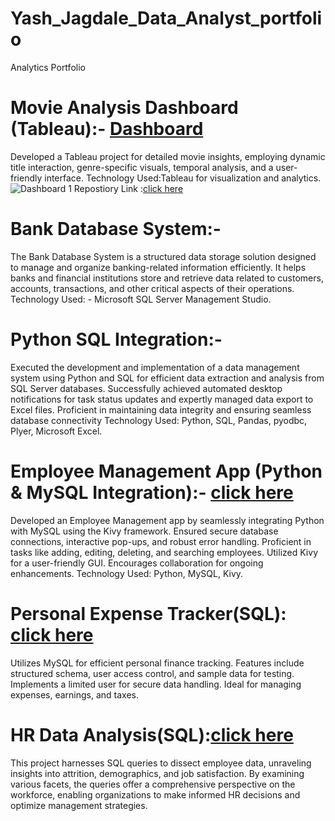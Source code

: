 # Yash_Jagdale_Data_Analyst_portfolio
Analytics Portfolio
# Movie Analysis Dashboard (Tableau):- **[Dashboard](https://yashjagdale0207.github.io/Movies_Analysis_Tableau/)**
Developed a Tableau project for detailed movie insights, employing dynamic title interaction, genre-specific visuals, temporal analysis, and a user-friendly interface.
Technology Used:Tableau for visualization and analytics.
![Dashboard 1](https://github.com/yashjagdale0207/movies-analysis/assets/145290827/56cdd8d6-324d-4ca5-83c4-b4d27035f11f)
Repostiory Link :[click here](https://github.com/yashjagdale0207/Movies_Analysis_Tableau)

# Bank Database System:- 
The Bank Database System is a structured data storage solution designed to manage and organize banking-related information efficiently. It helps banks and financial institutions store and retrieve data related to customers, accounts, transactions, and other critical aspects of their operations.
Technology Used: - Microsoft SQL Server Management Studio.

# Python SQL Integration:- 
Executed the development and implementation of a data management system using Python and SQL for efficient data extraction and analysis from SQL Server databases. Successfully achieved automated desktop notifications for task status updates and expertly managed data export to Excel files. Proficient in maintaining data integrity and ensuring seamless database connectivity
Technology Used: Python, SQL, Pandas, pyodbc, Plyer, Microsoft Excel.

# Employee Management App (Python & MySQL Integration):- **[click here](https://github.com/yashjagdale0207/Employee_Management_App_Python)**
Developed an Employee Management app by seamlessly integrating Python with MySQL using the Kivy framework. Ensured secure database connections, interactive pop-ups, and robust error handling. Proficient in tasks like adding, editing, deleting, and searching employees. Utilized Kivy for a user-friendly GUI. Encourages collaboration for ongoing enhancements.
Technology Used: Python, MySQL, Kivy.

# Personal Expense Tracker(SQL): **[click here](https://github.com/yashjagdale0207/Personal_Expense_Tracker_SQL)**

Utilizes MySQL for efficient personal finance tracking. Features include structured schema, user access control, and sample data for testing. Implements a limited user for secure data handling. Ideal for managing expenses, earnings, and taxes.

# HR Data Analysis(SQL):**[click here](https://github.com/yashjagdale0207/HR_Data_Analysis_SQL)**

This project harnesses SQL queries to dissect employee data, unraveling insights into attrition, demographics, and job satisfaction. By examining various facets, the queries offer a comprehensive perspective on the workforce, enabling organizations to make informed HR decisions and optimize management strategies.
